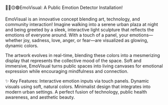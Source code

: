 🔵🔴🟡🟢EmoVisual: A Public Emotion Detector Installation!

EmoVisual is an innovative concept blending art, technology, and community interaction! Imagine walking into a serene urban plaza at night and being greeted by a sleek, interactive light sculpture that reflects the emotions of everyone around. With a touch of a panel, your emotions—whether joy, sadness, love, anger, or fear—are visualized as glowing, dynamic colors.

The artwork evolves in real-time, blending these colors into a mesmerizing display that represents the collective mood of the space. Soft and immersive, EmoVisual turns public spaces into living canvases for emotional expression while encouraging mindfulness and connection.

✨ Key Features:
Interactive emotion inputs via touch panels.
Dynamic visuals using soft, natural colors.
Minimalist design that integrates into modern urban settings.
A perfect fusion of technology, public health awareness, and aesthetic beauty.
